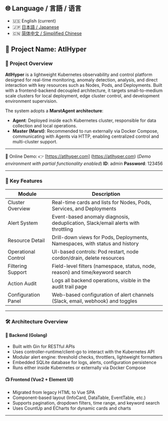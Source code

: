 ## 🌐 Language / 言語 / 语言

- 🇺🇸 English (current)
- 🇯🇵 [日本語 / Japanese](./README.ja.md)
- 🇨🇳 [简体中文 / Simplified Chinese](./README.zh-CN.md)

## 🧠 Project Name: AtlHyper

### 📌 Project Overview

**AtlHyper** is a lightweight Kubernetes observability and control platform designed for real-time monitoring, anomaly detection, analysis, and direct interaction with key resources such as Nodes, Pods, and Deployments. Built with a frontend-backend decoupled architecture, it targets small-to-medium scale clusters for local deployment, edge cluster control, and development environment supervision.

The system adopts a **MarstAgent architecture**:

- **Agent**: Deployed inside each Kubernetes cluster, responsible for data collection and local operations.
- **Master (Marst)**: Recommended to run externally via Docker Compose, communicating with Agents via HTTP, enabling centralized control and multi-cluster support.

---

🫭 Online Demo:
👉 [https://atlhyper.com]
(https://atlhyper.com)
(_Demo environment with partial functionality enabled_)
**ID**: admin
**Password**: 123456

---

### 🚀 Key Features

| Module              | Description                                                                      |
| ------------------- | -------------------------------------------------------------------------------- |
| Cluster Overview    | Real-time cards and lists for Nodes, Pods, Services, and Deployments             |
| Alert System        | Event-based anomaly diagnosis, deduplication, Slack/email alerts with throttling |
| Resource Detail     | Drill-down views for Pods, Deployments, Namespaces, with status and history      |
| Operational Control | UI-based controls: Pod restart, node cordon/drain, delete resources              |
| Filtering Support   | Field-level filters (namespace, status, node, reason) and time/keyword search    |
| Action Audit        | Logs all backend operations, visible in the audit trail page                     |
| Configuration Panel | Web-based configuration of alert channels (Slack, email, webhook) and toggles    |

---

### 🛠️ Architecture Overview

#### 🔧 Backend (Golang)

- Built with Gin for RESTful APIs
- Uses controller-runtime/client-go to interact with the Kubernetes API
- Modular alert engine: threshold checks, throttlers, lightweight formatters
- Embedded SQLite database for logs, alerts, configuration persistence
- Runs either inside Kubernetes or externally via Docker Compose

#### 📺 Frontend (Vue2 + Element UI)

- Migrated from legacy HTML to Vue SPA
- Component-based layout (InfoCard, DataTable, EventTable, etc.)
- Supports pagination, dropdown filters, time range, and keyword search
- Uses CountUp and ECharts for dynamic cards and charts

---
